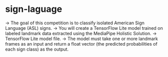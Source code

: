 # sign-laguage
-> The goal of this competition is to classify isolated American Sign Language (ASL) signs.
-> You will create a TensorFlow Lite model trained on labeled landmark data extracted using the MediaPipe Holistic Solution.
-> TensorFlow Lite model file.
-> The model must take one or more landmark frames as an input and return a float vector (the predicted probabilities of each sign class) as the output.

